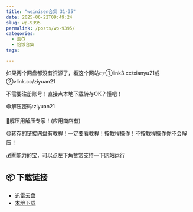 ```yaml
---
title: "weinisen合集 31-35"
date: 2025-06-22T09:49:24
slug: wp-9395
permalink: /posts/wp-9395/
categories:
  - 盖📺
  - 恰饭合集
tags:

---
```


如果两个网盘都没有资源了，看这个网站👉①link3.cc/xianyu21或②vlink.cc/ziyuan21

不需要注册账号！直接点本地下载转存OK？懂吧！

🟢解压密码:ziyuan21

🔵解压用解压专家！(应用商店有)

🟡转存的链接网盘有教程！一定要看教程！按教程操作！不按教程操作你不会解压！

💰🈶能力的宝，可以点左下角赞赏支持一下网站运行

## 📦 下载链接
- [迅雷云盘](https://blziyuan21.com/pay-download/9395?key=f9326f8b26&down_id=0)
- [本地下载](https://blziyuan21.com/pay-download/9395?key=f9326f8b26&down_id=1)

